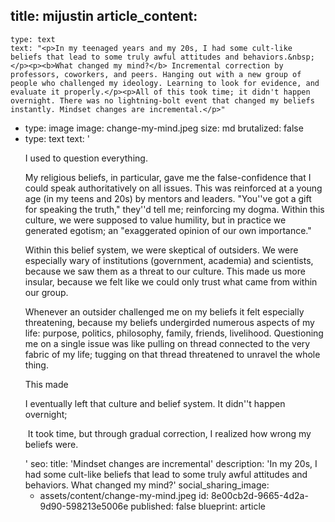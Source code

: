 title: mijustin
article_content:
  -
    type: text
    text: "<p>In my teenaged years and my 20s, I had some cult-like beliefs that lead to some truly awful attitudes and behaviors.&nbsp;</p><p><b>What changed my mind?</b> Incremental correction by professors, coworkers, and peers. Hanging out with a new group of people who challenged my ideology. Learning to look for evidence, and evaluate it properly.</p><p>All of this took time; it didn't happen overnight. There was no lightning-bolt event that changed my beliefs instantly. Mindset changes are incremental.</p>"
  -
    type: image
    image: change-my-mind.jpeg
    size: md
    brutalized: false
  -
    type: text
    text: '<p>I used to question everything.</p><p>My religious beliefs, in particular, gave me the false-confidence that I could speak authoritatively on all issues. This was reinforced at a young age (in my teens and 20s) by mentors and leaders. "You''ve got a gift for speaking the truth," they''d tell me; reinforcing my dogma. Within this culture, we were supposed to value humility, but in practice we generated egotism; an "exaggerated opinion of our own importance."</p><p>Within this belief system, we were skeptical of outsiders. We were especially wary of institutions (government, academia) and scientists, because we saw them as a threat to our culture. This made us more insular, because we felt like we could only trust what came from within our group.</p><p>Whenever an outsider challenged me on my beliefs it felt especially threatening, because my beliefs undergirded numerous aspects of my life: purpose, politics, philosophy, family, friends, livelihood. Questioning me on a single issue was like pulling on thread connected to the very fabric of my life; tugging on that thread threatened to unravel the whole thing.</p><p>This made&nbsp;</p><p>I eventually left that culture and belief system. It didn''t happen overnight;&nbsp;</p><p>&nbsp;It took time, but through gradual correction, I realized how wrong my beliefs were.</p>'
seo:
  title: 'Mindset changes are incremental'
  description: 'In my 20s, I had some cult-like beliefs that lead to some truly awful attitudes and behaviors. What changed my mind?'
social_sharing_image:
    - assets/content/change-my-mind.jpeg
id: 8e00cb2d-9665-4d2a-9d90-598213e5006e
published: false
blueprint: article
